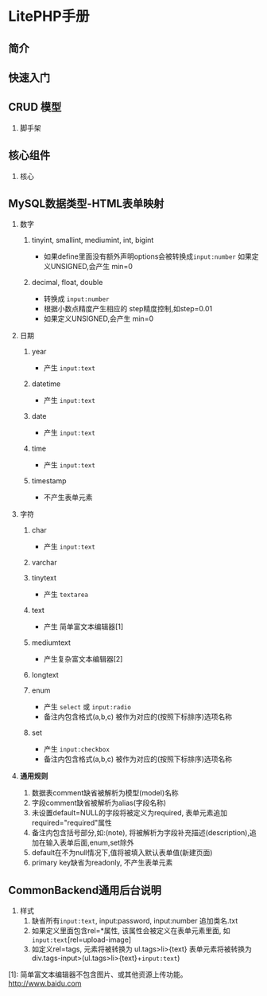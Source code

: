 # LitePHP手册

## 简介

## 快速入门

## CRUD 模型
1. 脚手架

## 核心组件
1. 核心

## MySQL数据类型-HTML表单映射
1. 数字
	1. tinyint, smallint, mediumint, int, bigint
		* 如果define里面没有额外声明options会被转换成`input:number`
	      如果定义UNSIGNED,会产生 min=0
	      
	2. decimal, float, double
		* 转换成 `input:number`
		* 根据小数点精度产生相应的 step精度控制,如step=0.01
		* 如果定义UNSIGNED,会产生 min=0

2. 日期
	1. year
		* 产生 `input:text`
				
	2. datetime
		* 产生 `input:text`
		
	3. date
		* 产生 `input:text`
				
	4. time
		* 产生 `input:text`
		
	5. timestamp
		* 不产生表单元素
		
3. 字符
	1. char
		* 产生 `input:text`
	
	2. varchar
	3. tinytext
		* 产生 `textarea`
		
	4. text
		* 产生 简单富文本编辑器[1]
		
	5. mediumtext
		* 产生复杂富文本编辑器[2]
		
	6. longtext
	7. enum
		* 产生 `select` 或 `input:radio`
		* 备注内包含格式(a,b,c) 被作为对应的(按照下标排序)选项名称
	   
	8. set
		* 产生 `input:checkbox`
		* 备注内包含格式(a,b,c) 被作为对应的(按照下标排序)选项名称
		
4. **通用规则**
	1. 数据表comment缺省被解析为模型(model)名称
	2. 字段comment缺省被解析为alias(字段名称)
	3. 未设置default=NULL的字段将被定义为required,	表单元素追加required="required"属性
	4. 备注内包含括号部分,如:(note), 将被解析为字段补充描述(description),追加在输入表单后面,enum,set除外
	5. default在不为null情况下,值将被填入默认表单值(新建页面)
	6. primary key缺省为readonly, 不产生表单元素
	

	
## CommonBackend通用后台说明
1. 样式
	1. 缺省所有`input:text`, input:password, input:number 追加类名.txt	
	2. 如果定义里面包含rel=*属性, 该属性会被定义在表单元素里面, 如`input:text`\[rel=upload-image\]
	3. 如定义rel=tags, 元素将被转换为 ul.tags>li>{text}
	   表单元素将被转换为 div.tags-input>(ul.tags>li>{text}+`input:text`)
	
   
[1]: 简单富文本编辑器不包含图片、或其他资源上传功能。 http://www.baidu.com 